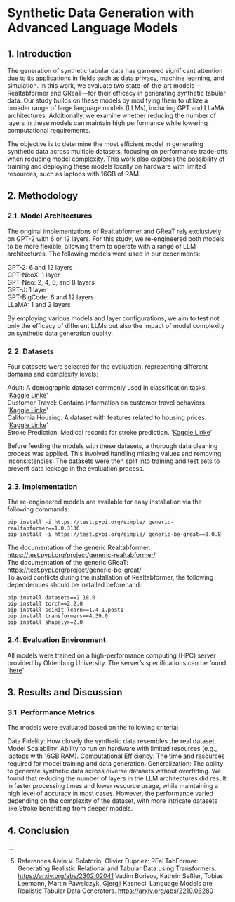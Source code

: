 # Synthetic Data Generation with Advanced Language Models

## 1. Introduction
The generation of synthetic tabular data has garnered significant attention due to its applications in fields such as data privacy, machine learning, and simulation. In this work, we evaluate two state-of-the-art models—Realtabformer and GReaT—for their efficacy in generating synthetic tabular data. Our study builds on these models by modifying them to utilize a broader range of large language models (LLMs), including GPT and LLaMA architectures. Additionally, we examine whether reducing the number of layers in these models can maintain high performance while lowering computational requirements.

The objective is to determine the most efficient model in generating synthetic data across multiple datasets, focusing on performance trade-offs when reducing model complexity. This work also explores the possibility of training and deploying these models locally on hardware with limited resources, such as laptops with 16GB of RAM.

## 2. Methodology
### 2.1. Model Architectures
The original implementations of Realtabformer and GReaT rely exclusively on GPT-2 with 6 or 12 layers. For this study, we re-engineered both models to be more flexible, allowing them to operate with a range of LLM architectures. The following models were used in our experiments:

GPT-2: 6 and 12 layers <br>
GPT-NeoX: 1 layer <br>
GPT-Neo: 2, 4, 6, and 8 layers <br>
GPT-J: 1 layer <br>
GPT-BigCode: 6 and 12 layers <br>
LLaMA: 1 and 2 layers <be>

By employing various models and layer configurations, we aim to test not only the efficacy of different LLMs but also the impact of model complexity on synthetic data generation quality.

### 2.2. Datasets
Four datasets were selected for the evaluation, representing different domains and complexity levels:

Adult: A demographic dataset commonly used in classification tasks. '[Kaggle Linke](https://www.kaggle.com/datasets/wenruliu/adult-income-dataset)' <br>
Customer Travel: Contains information on customer travel behaviors. '[Kaggle Linke](https://www.kaggle.com/datasets/tejashvi14/tour-travels-customer-churn-prediction)' <br>
California Housing: A dataset with features related to housing prices. '[Kaggle Linke](https://www.kaggle.com/datasets/camnugent/california-housing-prices)' <br>
Stroke Prediction: Medical records for stroke prediction. '[Kaggle Linke](https://www.kaggle.com/datasets/fedesoriano/stroke-prediction-dataset)'

Before feeding the models with these datasets, a thorough data cleaning process was applied. This involved handling missing values and removing inconsistencies. The datasets were then split into training and test sets to prevent data leakage in the evaluation process.

### 2.3. Implementation
The re-engineered models are available for easy installation via the following commands:

```
pip install -i https://test.pypi.org/simple/ generic-realtabformer==1.0.3136
pip install -i https://test.pypi.org/simple/ generic-be-great==0.0.8
```

The documentation of the generic Realtabformer: https://test.pypi.org/project/generic-realtabformer/ <br>
The documentation of the generic GReaT: https://test.pypi.org/project/generic-be-great/ <br>
To avoid conflicts during the installation of Realtabformer, the following dependencies should be installed beforehand:

```
pip install datasets==2.18.0
pip install torch==2.2.0
pip install scikit-learn==1.4.1.post1
pip install transformers==4.39.0
pip install shapely>=2.0
```

### 2.4. Evaluation Environment
All models were trained on a high-performance computing (HPC) server provided by Oldenburg University. The server’s specifications can be found '[here](https://uol.de/fk5/wr/hochleistungsrechnen/hpc-facilities/rosa)'

## 3. Results and Discussion
### 3.1. Performance Metrics
The models were evaluated based on the following criteria:

Data Fidelity: How closely the synthetic data resembles the real dataset.
Model Scalability: Ability to run on hardware with limited resources (e.g., laptops with 16GB RAM).
Computational Efficiency: The time and resources required for model training and data generation.
Generalization: The ability to generate synthetic data across diverse datasets without overfitting.
We found that reducing the number of layers in the LLM architectures did result in faster processing times and lower resource usage, while maintaining a high level of accuracy in most cases. However, the performance varied depending on the complexity of the dataset, with more intricate datasets like Stroke benefitting from deeper models.

## 4. Conclusion
....

5. References
Aivin V. Solatorio, Olivier Dupriez: REaLTabFormer: Generating Realistic Relational and Tabular Data using Transformers. https://arxiv.org/abs/2302.02041
Vadim Borisov, Kathrin Seßler, Tobias Leemann, Martin Pawelczyk, Gjergji Kasneci: Language Models are Realistic Tabular Data Generators. https://arxiv.org/abs/2210.06280

